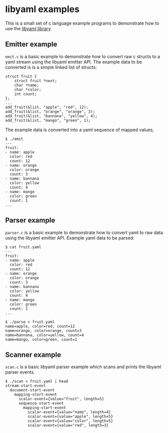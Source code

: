 # libyaml examples

This is a small set of c language example programs to demonstrate how to use
the [libyaml library](http://pyyaml.org/wiki/LibYAML).

## Emitter example

`emit.c` is a basic example to demonstrate how to convert raw c structs to a
yaml stream using the libyaml emitter API.  The example data to be converted is
is a simple linked list of structs:

    struct fruit {
        struct fruit *next;
        char *name;
        char *color;
        int count;
    };
    ...
    add_fruit(&list, "apple", "red", 12);
    add_fruit(&list, "orange", "orange", 3);
    add_fruit(&list, "bannana", "yellow", 4);
    add_fruit(&list, "mango", "green", 1);

The example data is converted into a yaml sequence of mapped values,

    $ ./emit
    ---
    fruit:
    - name: apple
      color: red
      count: 12
    - name: orange
      color: orange
      count: 3
    - name: bannana
      color: yellow
      count: 4
    - name: mango
      color: green
      count: 1
    ...

## Parser example

`parser.c` is a basic example to demonstrate how to convert yaml to raw data
using the libyaml emitter API. Example yaml data to be parsed:

    $ cat fruit.yaml
    ---
    fruit:
    - name: apple
      color: red
      count: 12
    - name: orange
      color: orange
      count: 3
    - name: bannana
      color: yellow
      count: 4
    - name: mango
      color: green
      count: 1
    ...

    $ ./parse < fruit.yaml
    name=apple, color=red, count=12
    name=orange, color=orange, count=3
    name=bannana, color=yellow, count=4
    name=mango, color=green, count=1

## Scanner example

`scan.c` is a basic libyaml parser example which scans and prints
the libyaml parser events.

    $ ./scan < fruit.yaml | head
    stream-start-event
      document-start-event
        mapping-start-event
          scalar-event={value="fruit", length=5}
          sequence-start-event
            mapping-start-event
              scalar-event={value="name", length=4}
              scalar-event={value="apple", length=5}
              scalar-event={value="color", length=5}
              scalar-event={value="red", length=3}

